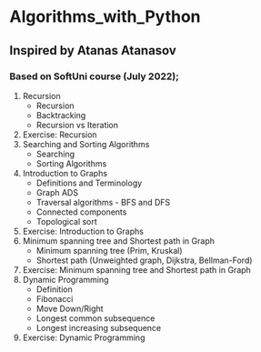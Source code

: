 # Algorithms_with_Python
## Inspired by Atanas Atanasov
### Based on SoftUni course (July 2022);

1. Recursion
    - Recursion 
    - Backtracking
    - Recursion vs Iteration
2. Exercise: Recursion
3. Searching and Sorting Algorithms
    - Searching 
    - Sorting Algorithms
4. Introduction to Graphs
    - Definitions and Terminology
    - Graph ADS
    - Traversal algorithms - BFS and DFS
    - Connected components
    - Topological sort
5. Exercise: Introduction to Graphs
6. Minimum spanning tree and Shortest path in Graph
    - Minimum spanning tree (Prim, Kruskal)
    - Shortest path (Unweighted graph, Dijkstra, Bellman-Ford)
7. Exercise: Minimum spanning tree and Shortest path in Graph
8. Dynamic Programming
    - Definition
    - Fibonacci
    - Move Down/Right
    - Longest common subsequence
    - Longest increasing subsequence
9. Exercise: Dynamic Programming
